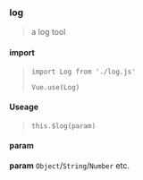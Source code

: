 ### log

> a log tool

#### import

> `import Log from './log.js'`
>
> `Vue.use(Log)`


#### Useage

> `this.$log(param)`

#### param

**param** `Object`/`String`/`Number` etc.
